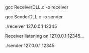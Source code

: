 gcc ReceiverDLL.c -o receiver

gcc SenderDLL.c -o sender

./receiver 127.0.0.1 12345

Receiver listening on 127.0.0.1:12345...

./sender 127.0.0.1 12345
